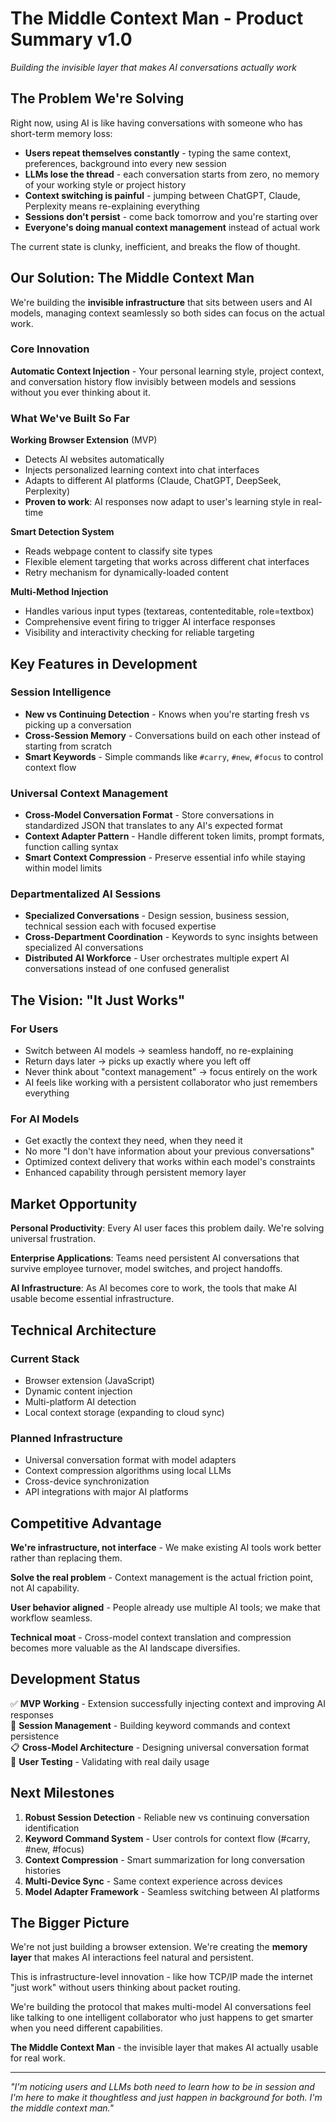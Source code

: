 # The Middle Context Man - Product Summary v1.0

*Building the invisible layer that makes AI conversations actually work*

## The Problem We're Solving

Right now, using AI is like having conversations with someone who has short-term memory loss:

- **Users repeat themselves constantly** - typing the same context, preferences, background into every new session
- **LLMs lose the thread** - each conversation starts from zero, no memory of your working style or project history  
- **Context switching is painful** - jumping between ChatGPT, Claude, Perplexity means re-explaining everything
- **Sessions don't persist** - come back tomorrow and you're starting over
- **Everyone's doing manual context management** instead of actual work

The current state is clunky, inefficient, and breaks the flow of thought.

## Our Solution: The Middle Context Man

We're building the **invisible infrastructure** that sits between users and AI models, managing context seamlessly so both sides can focus on the actual work.

### Core Innovation
**Automatic Context Injection** - Your personal learning style, project context, and conversation history flow invisibly between models and sessions without you ever thinking about it.

### What We've Built So Far

**Working Browser Extension** (MVP)
- Detects AI websites automatically
- Injects personalized learning context into chat interfaces  
- Adapts to different AI platforms (Claude, ChatGPT, DeepSeek, Perplexity)
- **Proven to work**: AI responses now adapt to user's learning style in real-time

**Smart Detection System**
- Reads webpage content to classify site types
- Flexible element targeting that works across different chat interfaces
- Retry mechanism for dynamically-loaded content

**Multi-Method Injection**
- Handles various input types (textareas, contenteditable, role=textbox)
- Comprehensive event firing to trigger AI interface responses
- Visibility and interactivity checking for reliable targeting

## Key Features in Development

### Session Intelligence
- **New vs Continuing Detection** - Knows when you're starting fresh vs picking up a conversation
- **Cross-Session Memory** - Conversations build on each other instead of starting from scratch
- **Smart Keywords** - Simple commands like `#carry`, `#new`, `#focus` to control context flow

### Universal Context Management
- **Cross-Model Conversation Format** - Store conversations in standardized JSON that translates to any AI's expected format
- **Context Adapter Pattern** - Handle different token limits, prompt formats, function calling syntax
- **Smart Context Compression** - Preserve essential info while staying within model limits

### Departmentalized AI Sessions
- **Specialized Conversations** - Design session, business session, technical session each with focused expertise
- **Cross-Department Coordination** - Keywords to sync insights between specialized AI conversations
- **Distributed AI Workforce** - User orchestrates multiple expert AI conversations instead of one confused generalist

## The Vision: "It Just Works"

### For Users
- Switch between AI models → seamless handoff, no re-explaining
- Return days later → picks up exactly where you left off  
- Never think about "context management" → focus entirely on the work
- AI feels like working with a persistent collaborator who just remembers everything

### For AI Models
- Get exactly the context they need, when they need it
- No more "I don't have information about your previous conversations"
- Optimized context delivery that works within each model's constraints
- Enhanced capability through persistent memory layer

## Market Opportunity

**Personal Productivity**: Every AI user faces this problem daily. We're solving universal frustration.

**Enterprise Applications**: Teams need persistent AI conversations that survive employee turnover, model switches, and project handoffs.

**AI Infrastructure**: As AI becomes core to work, the tools that make AI usable become essential infrastructure.

## Technical Architecture

### Current Stack
- Browser extension (JavaScript)
- Dynamic content injection
- Multi-platform AI detection
- Local context storage (expanding to cloud sync)

### Planned Infrastructure  
- Universal conversation format with model adapters
- Context compression algorithms using local LLMs
- Cross-device synchronization
- API integrations with major AI platforms

## Competitive Advantage

**We're infrastructure, not interface** - We make existing AI tools work better rather than replacing them.

**Solve the real problem** - Context management is the actual friction point, not AI capability.

**User behavior aligned** - People already use multiple AI tools; we make that workflow seamless.

**Technical moat** - Cross-model context translation and compression becomes more valuable as the AI landscape diversifies.

## Development Status

✅ **MVP Working** - Extension successfully injecting context and improving AI responses  
🔄 **Session Management** - Building keyword commands and context persistence  
📋 **Cross-Model Architecture** - Designing universal conversation format  
🎯 **User Testing** - Validating with real daily usage  

## Next Milestones

1. **Robust Session Detection** - Reliable new vs continuing conversation identification
2. **Keyword Command System** - User controls for context flow (#carry, #new, #focus)
3. **Context Compression** - Smart summarization for long conversation histories
4. **Multi-Device Sync** - Same context experience across devices
5. **Model Adapter Framework** - Seamless switching between AI platforms

## The Bigger Picture

We're not just building a browser extension. We're creating the **memory layer** that makes AI interactions feel natural and persistent.

This is infrastructure-level innovation - like how TCP/IP made the internet "just work" without users thinking about packet routing.

We're building the protocol that makes multi-model AI conversations feel like talking to one intelligent collaborator who just happens to get smarter when you need different capabilities.

**The Middle Context Man** - the invisible layer that makes AI actually usable for real work.

---

*"I'm noticing users and LLMs both need to learn how to be in session and I'm here to make it thoughtless and just happen in background for both. I'm the middle context man."*
